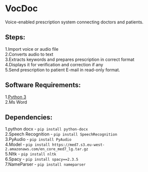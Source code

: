# VocDoc
Voice-enabled prescription system connecting doctors and patients.

## Steps:
  1.Import voice or audio file<br>
  2.Converts audio to text<br>
  3.Extracts keywords and prepares prescription in correct format<br>
  4.Displays it for verification and correction if any<br>
  5.Send prescription to patient E-mail in read-only format.<br>
 
## Software Requirements:
  1.[Python 3](https://www.python.org/ftp/python/3.8.1/python-3.8.1.exe)<br>
  2.Ms Word<br>
 
 ## Dependencies:  
  1.python docx - `pip install python-docx`<br>
  2.Speech Recognition - `pip install SpeechRecognition`<br>
  3.PyAudio - `pip install PyAudio`<br>
  4.Model - `pip install https://med7.s3.eu-west-2.amazonaws.com/en_core_med7_lg.tar.gz`  
  5.Nltk - `pip install nltk`  
  6.Spacy - `pip install spacy==2.3.5`  
  7.NameParser - `pip install nameparser`
